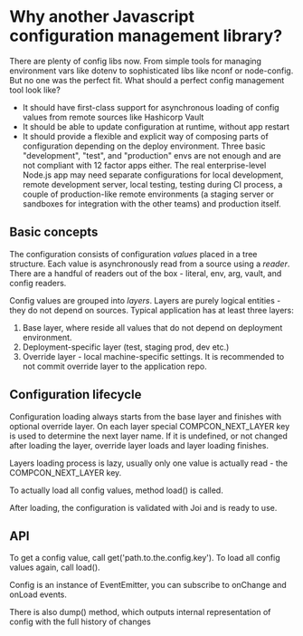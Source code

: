 # Why another Javascript configuration management library?

There are plenty of config libs now. From simple tools for managing environment vars like dotenv to sophisticated 
libs like nconf or node-config. But no one was the perfect fit. What should a perfect config management tool look like? 
- It should have first-class support for asynchronous loading of config values from remote sources like Hashicorp Vault
- It should be able to update configuration at runtime, without app restart
- It should provide a flexible and explicit way of composing parts of configuration depending on the deploy 
  environment. Three basic "development", "test", and "production" envs are not enough and are not compliant with 12 
  factor apps either. The real enterprise-level Node.js app may need separate configurations for local development, 
  remote development server, local testing, testing during CI process, a couple of production-like remote 
  environments (a staging server or sandboxes for integration with the other teams) and production itself. 
  

## Basic concepts
The configuration consists of configuration *values* placed in a tree structure. Each value is asynchronously read 
from a source using a *reader*. There are a handful of readers out of the box - literal, env, arg, vault, and 
config readers. 

Config values are grouped into *layers*. Layers are purely logical entities - they do not depend on sources. Typical 
application has at least three layers: 
1. Base layer, where reside all values that do not depend on deployment environment.
2. Deployment-specific layer (test, staging prod, dev etc.)
3. Override layer - local machine-specific settings. It is recommended to not commit override layer to the 
   application repo.
   
## Configuration lifecycle

Configuration loading always starts from the base layer and finishes with optional override layer. On each layer 
special COMPCON_NEXT_LAYER key is used to determine the next layer name. If it is undefined, or not changed after 
loading the layer, override layer loads and layer loading finishes. 

Layers loading process is lazy, usually only one value is actually read - the COMPCON_NEXT_LAYER key. 

To actually load all config values, method load() is called. 

After loading, the configuration is validated with Joi and is ready to use.

## API

To get a config value, call get('path.to.the.config.key'). To load all config values again, call load(). 

Config is an instance of EventEmitter, you can subscribe to onChange and onLoad events.

There is also dump() method, which outputs internal representation of config with the full history of changes 



